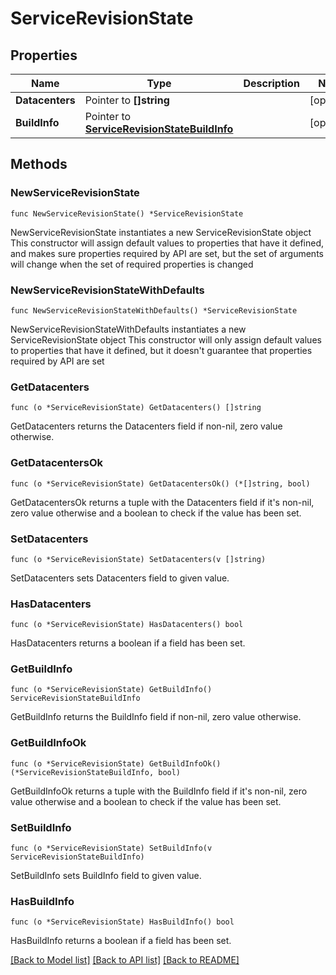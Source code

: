 # ServiceRevisionState

## Properties

Name | Type | Description | Notes
------------ | ------------- | ------------- | -------------
**Datacenters** | Pointer to **[]string** |  | [optional] 
**BuildInfo** | Pointer to [**ServiceRevisionStateBuildInfo**](ServiceRevisionStateBuildInfo.md) |  | [optional] 

## Methods

### NewServiceRevisionState

`func NewServiceRevisionState() *ServiceRevisionState`

NewServiceRevisionState instantiates a new ServiceRevisionState object
This constructor will assign default values to properties that have it defined,
and makes sure properties required by API are set, but the set of arguments
will change when the set of required properties is changed

### NewServiceRevisionStateWithDefaults

`func NewServiceRevisionStateWithDefaults() *ServiceRevisionState`

NewServiceRevisionStateWithDefaults instantiates a new ServiceRevisionState object
This constructor will only assign default values to properties that have it defined,
but it doesn't guarantee that properties required by API are set

### GetDatacenters

`func (o *ServiceRevisionState) GetDatacenters() []string`

GetDatacenters returns the Datacenters field if non-nil, zero value otherwise.

### GetDatacentersOk

`func (o *ServiceRevisionState) GetDatacentersOk() (*[]string, bool)`

GetDatacentersOk returns a tuple with the Datacenters field if it's non-nil, zero value otherwise
and a boolean to check if the value has been set.

### SetDatacenters

`func (o *ServiceRevisionState) SetDatacenters(v []string)`

SetDatacenters sets Datacenters field to given value.

### HasDatacenters

`func (o *ServiceRevisionState) HasDatacenters() bool`

HasDatacenters returns a boolean if a field has been set.

### GetBuildInfo

`func (o *ServiceRevisionState) GetBuildInfo() ServiceRevisionStateBuildInfo`

GetBuildInfo returns the BuildInfo field if non-nil, zero value otherwise.

### GetBuildInfoOk

`func (o *ServiceRevisionState) GetBuildInfoOk() (*ServiceRevisionStateBuildInfo, bool)`

GetBuildInfoOk returns a tuple with the BuildInfo field if it's non-nil, zero value otherwise
and a boolean to check if the value has been set.

### SetBuildInfo

`func (o *ServiceRevisionState) SetBuildInfo(v ServiceRevisionStateBuildInfo)`

SetBuildInfo sets BuildInfo field to given value.

### HasBuildInfo

`func (o *ServiceRevisionState) HasBuildInfo() bool`

HasBuildInfo returns a boolean if a field has been set.


[[Back to Model list]](../README.md#documentation-for-models) [[Back to API list]](../README.md#documentation-for-api-endpoints) [[Back to README]](../README.md)


